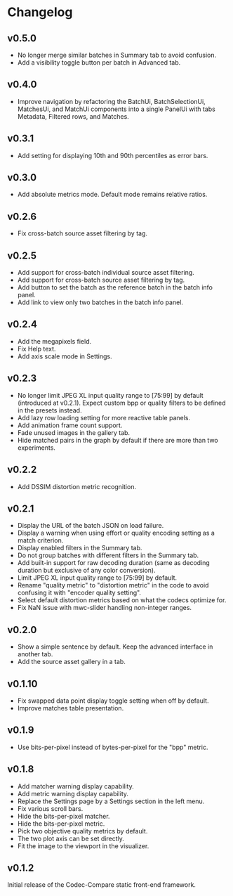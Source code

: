 # Changelog

## v0.5.0

- No longer merge similar batches in Summary tab to avoid confusion.
- Add a visibility toggle button per batch in Advanced tab.

## v0.4.0

- Improve navigation by refactoring the BatchUi, BatchSelectionUi, MatchesUi,
  and MatchUi components into a single PanelUi with tabs Metadata, Filtered
  rows, and Matches.

## v0.3.1

- Add setting for displaying 10th and 90th percentiles as error bars.

## v0.3.0

- Add absolute metrics mode. Default mode remains relative ratios.

## v0.2.6

- Fix cross-batch source asset filtering by tag.

## v0.2.5

- Add support for cross-batch individual source asset filtering.
- Add support for cross-batch source asset filtering by tag.
- Add button to set the batch as the reference batch in the batch info panel.
- Add link to view only two batches in the batch info panel.

## v0.2.4

- Add the megapixels field.
- Fix Help text.
- Add axis scale mode in Settings.

## v0.2.3

- No longer limit JPEG XL input quality range to [75:99] by default (introduced
  at v0.2.1). Expect custom bpp or quality filters to be defined in the presets
  instead.
- Add lazy row loading setting for more reactive table panels.
- Add animation frame count support.
- Fade unused images in the gallery tab.
- Hide matched pairs in the graph by default if there are more than two
  experiments.

## v0.2.2

- Add DSSIM distortion metric recognition.

## v0.2.1

- Display the URL of the batch JSON on load failure.
- Display a warning when using effort or quality encoding setting as a match
  criterion.
- Display enabled filters in the Summary tab.
- Do not group batches with different filters in the Summary tab.
- Add built-in support for raw decoding duration (same as decoding duration but
  exclusive of any color conversion).
- Limit JPEG XL input quality range to [75:99] by default.
- Rename "quality metric" to "distortion metric" in the code to avoid confusing
  it with "encoder quality setting".
- Select default distortion metrics based on what the codecs optimize for.
- Fix NaN issue with mwc-slider handling non-integer ranges.

## v0.2.0

- Show a simple sentence by default. Keep the advanced interface in another tab.
- Add the source asset gallery in a tab.

## v0.1.10

- Fix swapped data point display toggle setting when off by default.
- Improve matches table presentation.

## v0.1.9

- Use bits-per-pixel instead of bytes-per-pixel for the "bpp" metric.

## v0.1.8

- Add matcher warning display capability.
- Add metric warning display capability.
- Replace the Settings page by a Settings section in the left menu.
- Fix various scroll bars.
- Hide the bits-per-pixel matcher.
- Hide the bits-per-pixel metric.
- Pick two objective quality metrics by default.
- The two plot axis can be set directly.
- Fit the image to the viewport in the visualizer.

## v0.1.2

Initial release of the Codec-Compare static front-end framework.
